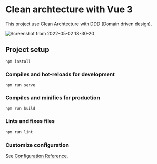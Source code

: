 # Clean archtecture with Vue 3

This project use Clean Archtecture with DDD (Domain driven design).

![Screenshot from 2022-05-02 18-30-20](https://user-images.githubusercontent.com/25438419/166331287-15f88cdd-c752-4e79-aaca-1bebd927b1b2.png)

## Project setup

```
npm install
```

### Compiles and hot-reloads for development

```
npm run serve
```

### Compiles and minifies for production

```
npm run build
```

### Lints and fixes files

```
npm run lint
```

### Customize configuration

See [Configuration Reference](https://cli.vuejs.org/config/).
